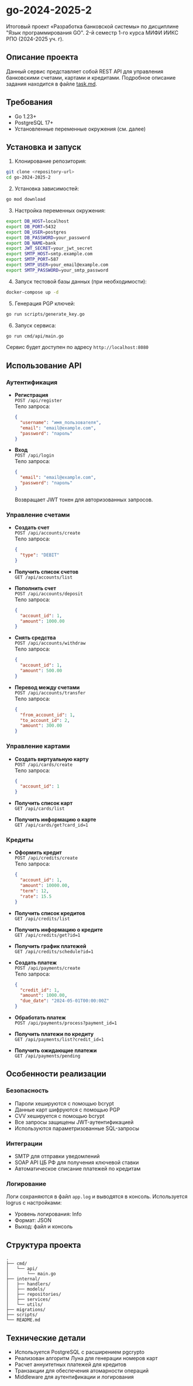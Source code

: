 # go-2024-2025-2
Итоговый проект «Разработка банковской системы» по дисциплине "Язык программирования GO". 2-й семестр 1-го курса МИФИ ИИКС РПО (2024-2025 уч. г).

## Описание проекта

Данный сервис представляет собой REST API для управления банковскими счетами, картами и кредитами. Подробное описание задания находится в файле [task.md](task.md).

## Требования

- Go 1.23+
- PostgreSQL 17+
- Установленные переменные окружения (см. далее)

## Установка и запуск

1. Клонирование репозитория:
```bash
git clone <repository-url>
cd go-2024-2025-2
```

2. Установка зависимостей:
```bash
go mod download
```

3. Настройка переменных окружения:
```bash
export DB_HOST=localhost
export DB_PORT=5432
export DB_USER=postgres
export DB_PASSWORD=your_password
export DB_NAME=bank
export JWT_SECRET=your_jwt_secret
export SMTP_HOST=smtp.example.com
export SMTP_PORT=587
export SMTP_USER=your_email@example.com
export SMTP_PASSWORD=your_smtp_password
```

4. Запуск тестовой базы данных (при необходимости):
```bash
docker-compose up -d
```

5. Генерация PGP ключей:
```bash
go run scripts/generate_key.go
```

6. Запуск сервиса:
```bash
go run cmd/api/main.go
```

Сервис будет доступен по адресу `http://localhost:8080`

## Использование API

### Аутентификация

- **Регистрация**  
  `POST /api/register`  
  Тело запроса:
  ```json
  {
    "username": "имя_пользователя",
    "email": "email@example.com",
    "password": "пароль"
  }
  ```

- **Вход**  
  `POST /api/login`  
  Тело запроса:
  ```json
  {
    "email": "email@example.com",
    "password": "пароль"
  }
  ```
  Возвращает JWT токен для авторизованных запросов.

### Управление счетами

- **Создать счет**  
  `POST /api/accounts/create`  
  Тело запроса:
  ```json
  {
    "type": "DEBIT"
  }
  ```

- **Получить список счетов**  
  `GET /api/accounts/list`

- **Пополнить счет**  
  `POST /api/accounts/deposit`  
  Тело запроса:
  ```json
  {
    "account_id": 1,
    "amount": 1000.00
  }
  ```

- **Снять средства**  
  `POST /api/accounts/withdraw`  
  Тело запроса:
  ```json
  {
    "account_id": 1,
    "amount": 500.00
  }
  ```

- **Перевод между счетами**  
  `POST /api/accounts/transfer`  
  Тело запроса:
  ```json
  {
    "from_account_id": 1,
    "to_account_id": 2,
    "amount": 300.00
  }
  ```

### Управление картами

- **Создать виртуальную карту**  
  `POST /api/cards/create`  
  Тело запроса:
  ```json
  {
    "account_id": 1
  }
  ```

- **Получить список карт**  
  `GET /api/cards/list`

- **Получить информацию о карте**  
  `GET /api/cards/get?card_id=1`

### Кредиты

- **Оформить кредит**  
  `POST /api/credits/create`  
  Тело запроса:
  ```json
  {
    "account_id": 1,
    "amount": 10000.00,
    "term": 12,
    "rate": 15.5
  }
  ```

- **Получить список кредитов**  
  `GET /api/credits/list`

- **Получить информацию о кредите**  
  `GET /api/credits/get?id=1`

- **Получить график платежей**  
  `GET /api/credits/schedule?id=1`

- **Создать платеж**  
  `POST /api/payments/create`  
  Тело запроса:
  ```json
  {
    "credit_id": 1,
    "amount": 1000.00,
    "due_date": "2024-05-01T00:00:00Z"
  }
  ```

- **Обработать платеж**  
  `POST /api/payments/process?payment_id=1`

- **Получить платежи по кредиту**  
  `GET /api/payments/list?credit_id=1`

- **Получить ожидающие платежи**  
  `GET /api/payments/pending`

## Особенности реализации

### Безопасность
- Пароли хешируются с помощью bcrypt
- Данные карт шифруются с помощью PGP
- CVV хешируется с помощью bcrypt
- Все запросы защищены JWT-аутентификацией
- Используются параметризованные SQL-запросы

### Интеграции
- SMTP для отправки уведомлений
- SOAP API ЦБ РФ для получения ключевой ставки
- Автоматическое списание платежей по кредитам

### Логирование
Логи сохраняются в файл `app.log` и выводятся в консоль. Используется logrus с настройками:
- Уровень логирования: Info
- Формат: JSON
- Выход: файл и консоль

## Структура проекта

```
.
├── cmd/
│   └── api/
│       └── main.go
├── internal/
│   ├── handlers/
│   ├── models/
│   ├── repositories/
│   ├── services/
│   └── utils/
├── migrations/
├── scripts/
└── README.md
```

## Технические детали

- Используется PostgreSQL с расширением pgcrypto
- Реализован алгоритм Луна для генерации номеров карт
- Расчет аннуитетных платежей для кредитов
- Транзакции для обеспечения атомарности операций
- Middleware для аутентификации и логирования
